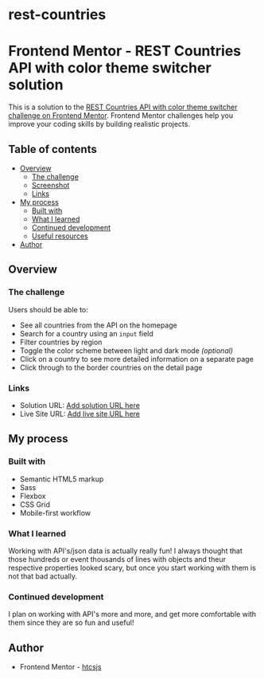 # rest-countries

# Frontend Mentor - REST Countries API with color theme switcher solution

This is a solution to the [REST Countries API with color theme switcher challenge on Frontend Mentor](https://www.frontendmentor.io/challenges/rest-countries-api-with-color-theme-switcher-5cacc469fec04111f7b848ca). Frontend Mentor challenges help you improve your coding skills by building realistic projects.

## Table of contents

- [Overview](#overview)
  - [The challenge](#the-challenge)
  - [Screenshot](#screenshot)
  - [Links](#links)
- [My process](#my-process)
  - [Built with](#built-with)
  - [What I learned](#what-i-learned)
  - [Continued development](#continued-development)
  - [Useful resources](#useful-resources)
- [Author](#author)

## Overview

### The challenge

Users should be able to:

- See all countries from the API on the homepage
- Search for a country using an `input` field
- Filter countries by region
- Toggle the color scheme between light and dark mode *(optional)*
- Click on a country to see more detailed information on a separate page
- Click through to the border countries on the detail page

### Links

- Solution URL: [Add solution URL here](https://your-solution-url.com)
- Live Site URL: [Add live site URL here](https://rest-countries-ivory.vercel.app/)

## My process

### Built with

- Semantic HTML5 markup
- Sass
- Flexbox
- CSS Grid
- Mobile-first workflow

### What I learned

Working with API's/json data is actually really fun! I always thought that those hundreds or event thousands of lines with objects and theur respective properties
looked scary, but once you start working with them is not that bad actually.

### Continued development

I plan on working with API's more and more, and get more comfortable with them since they are so fun and useful!

## Author

- Frontend Mentor - [htcsjs](https://www.frontendmentor.io/profile/htcsjs)
